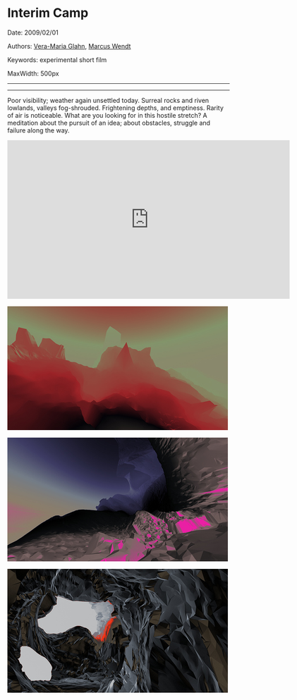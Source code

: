 # Interim Camp

Date: 2009/02/01

Authors: [Vera-Maria Glahn](http://field.io), [Marcus Wendt](http://field.io)

Keywords: experimental short film

MaxWidth: 500px

---
---

Poor visibility; weather again unsettled today. Surreal rocks and riven lowlands, valleys fog-shrouded. Frightening depths, and emptiness. Rarity of air is noticeable. What are you looking for in this hostile stretch? A meditation about the pursuit of an idea; about obstacles, struggle and failure along the way.


<iframe src="http://player.vimeo.com/video/3407108?title=0&amp;byline=0&amp;portrait=0&amp;color=D9E021" frameborder="0" width="640" height="360"></iframe>

![](intercamp9.jpg)

![](intercamp6.jpg)

![](intercamp5.jpg)

